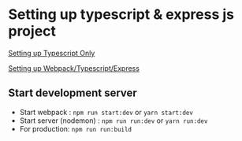 # Setting up typescript & express js project

[Setting up Typescript Only](https://blog.logrocket.com/typescript-with-node-js-and-express/)

[Setting up Webpack/Typescript/Express](https://medium.com/the-andela-way/how-to-set-up-an-express-api-using-webpack-and-typescript-69d18c8c4f52)

## Start development server

- Start webpack : `npm run start:dev` or `yarn start:dev`
- Start server (nodemon) : `npm run run:dev` or `yarn run:dev`
- For production: `npm run run:build`
